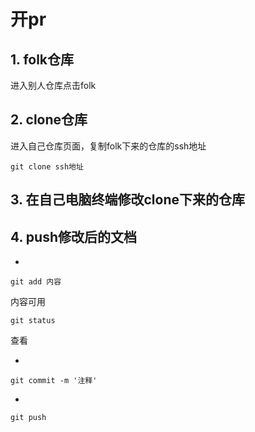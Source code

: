 # 开pr

## 1. folk仓库

进入别人仓库点击folk

## 2. clone仓库

进入自己仓库页面，复制folk下来的仓库的ssh地址

```
git clone ssh地址
```

## 3. 在自己电脑终端修改clone下来的仓库

## 4. push修改后的文档

-
```
git add 内容
```
内容可用
```
git status
```
查看

-
```
git commit -m '注释'
```

-
```
git push
```
